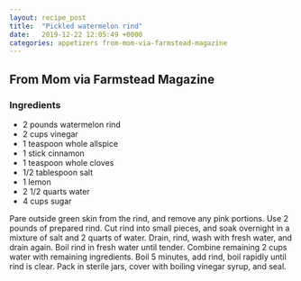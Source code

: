 ```yaml
---
layout: recipe_post
title:  "Pickled watermelon rind"
date:   2019-12-22 12:05:49 +0000
categories: appetizers from-mom-via-farmstead-magazine
---
```


## From Mom via Farmstead Magazine
### Ingredients
* 2 pounds watermelon rind
* 2 cups vinegar
* 1 teaspoon whole allspice
* 1 stick cinnamon
* 1 teaspoon whole cloves
* 1/2 tablespoon salt
* 1 lemon
* 2 1/2 quarts water
* 4 cups sugar


Pare outside green skin from the rind, and remove any pink portions. Use 2 pounds of prepared rind. Cut rind into small pieces, and soak overnight in a mixture of salt and 2 quarts of water. Drain, rind, wash with fresh water, and drain again. Boil rind in fresh water until tender. Combine remaining 2 cups water with remaining ingredients. Boil 5 minutes, add rind, boil rapidly until rind is clear. Pack in sterile jars, cover with boiling vinegar syrup, and seal.
